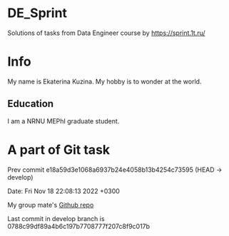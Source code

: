 # DE_Sprint
Solutions of tasks from Data Engineer course by https://sprint.1t.ru/

# Info
My name is Ekaterina Kuzina. My hobby is to wonder at the world.
## Education
I am a NRNU MEPhI graduate student.

# A part of Git task
Prev commit e18a59d3e1068a6937b24e4058b13b4254c73595 (HEAD -> develop)

Date:   Fri Nov 18 22:08:13 2022 +0300

My group mate's [Github repo](https://github.com/kkolyagin/course_data_engineer)

Last commit in develop branch is 0788c99df89a4b6c197b7708777f207c8f9c017b


